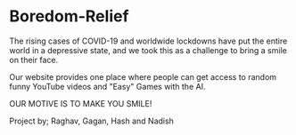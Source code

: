 # Boredom-Relief

The rising cases of COVID-19 and worldwide lockdowns have put the entire world in a depressive state, and we took this as a challenge to bring a smile on their face.

Our website provides one place where people can get access to random funny YouTube videos and "Easy" Games with the AI. 

OUR MOTIVE IS TO MAKE YOU SMILE!

Project by; Raghav, Gagan, Hash and Nadish  
